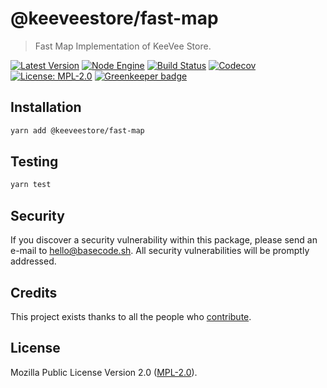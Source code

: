 # @keeveestore/fast-map

> Fast Map Implementation of KeeVee Store.

[![Latest Version](https://badgen.now.sh/npm/v/@keeveestore/fast-map)](https://www.npmjs.com/package/@keeveestore/fast-map)
[![Node Engine](https://badgen.now.sh/npm/node/@keeveestore/fast-map)](https://www.npmjs.com/package/@keeveestore/fast-map)
[![Build Status](https://badgen.now.sh/circleci/github/keeveestore/fast-map)](https://circleci.com/gh/keeveestore/fast-map)
[![Codecov](https://badgen.now.sh/codecov/c/github/keeveestore/fast-map)](https://codecov.io/gh/keeveestore/fast-map)
[![License: MPL-2.0](https://badgen.now.sh/badge/license/MPL-2.0/green)](https://mozilla.org/MPL/2.0/) [![Greenkeeper badge](https://badges.greenkeeper.io/keeveestore/fast-map.svg)](https://greenkeeper.io/)

## Installation

```bash
yarn add @keeveestore/fast-map
```

## Testing

```bash
yarn test
```

## Security

If you discover a security vulnerability within this package, please send an e-mail to hello@basecode.sh. All security vulnerabilities will be promptly addressed.

## Credits

This project exists thanks to all the people who [contribute](../../contributors).

## License

Mozilla Public License Version 2.0 ([MPL-2.0](./LICENSE)).
